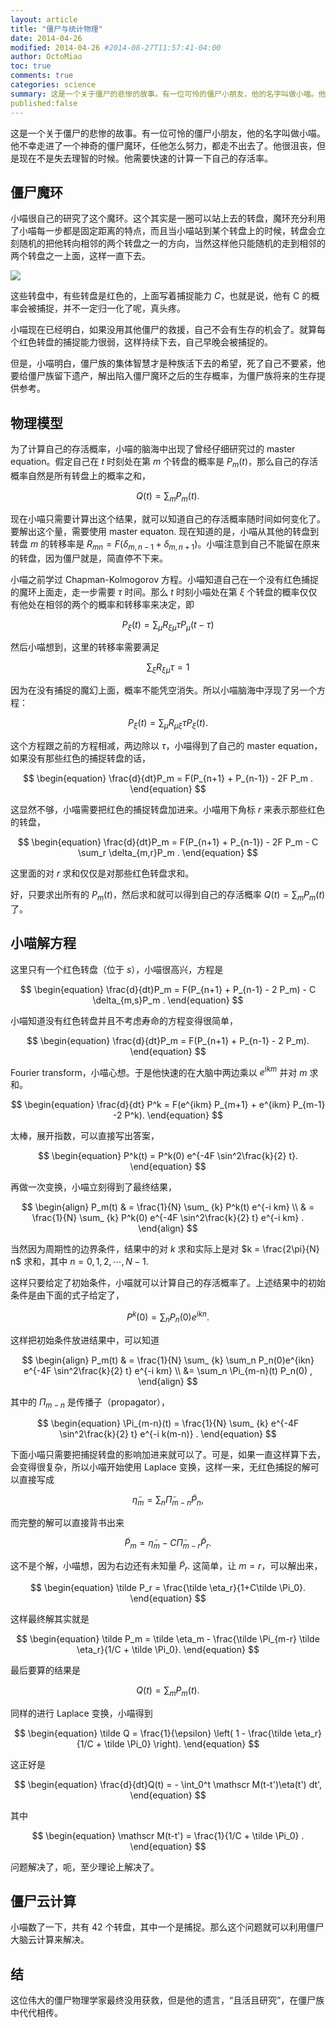 ```yaml
---
layout: article
title: "僵尸与统计物理"
date: 2014-04-26
modified: 2014-04-26 #2014-08-27T11:57:41-04:00
author: OctoMiao
toc: true
comments: true
categories: science
summary: 这是一个关于僵尸的悲惨的故事。有一位可怜的僵尸小朋友，他的名字叫做小喵。他不幸走进了一个神奇的僵尸魔环，任他怎么努力，都走不出去了。他很沮丧，但是现在不是失去理智的时候。他需要快速的计算一下自己的存活率。
published:false
---
```




这是一个关于僵尸的悲惨的故事。有一位可怜的僵尸小朋友，他的名字叫做小喵。他不幸走进了一个神奇的僵尸魔环，任他怎么努力，都走不出去了。他很沮丧，但是现在不是失去理智的时候。他需要快速的计算一下自己的存活率。

[](http://fc02.deviantart.net/fs47/f/2009/210/4/2/Zommy___the_cute_little_zombie_by_MissBloodyEyes.png)



## 僵尸魔环

小喵很自己的研究了这个魔环。这个其实是一圈可以站上去的转盘，魔环充分利用了小喵每一步都是固定距离的特点，而且当小喵站到某个转盘上的时候，转盘会立刻随机的把他转向相邻的两个转盘之一的方向，当然这样他只能随机的走到相邻的两个转盘之一上面，这样一直下去。

![](https://raw.githubusercontent.com/emptymalei/pandemicControl/master/zombies/resources/zombieCapture1D2.png)


这些转盘中，有些转盘是红色的，上面写着捕捉能力 $C$，也就是说，他有 C 的概率会被捕捉，并不一定归一化了呢，真头疼。

小喵现在已经明白，如果没用其他僵尸的救援，自己不会有生存的机会了。就算每个红色转盘的捕捉能力很弱，这样持续下去，自己早晚会被捕捉的。

但是，小喵明白，僵尸族的集体智慧才是种族活下去的希望，死了自己不要紧，他要给僵尸族留下遗产，解出陷入僵尸魔环之后的生存概率，为僵尸族将来的生存提供参考。




## 物理模型

为了计算自己的存活概率，小喵的脑海中出现了曾经仔细研究过的 master equation。假定自己在 $t$ 时刻处在第 $m$ 个转盘的概率是 $P_m(t)$，那么自己的存活概率自然是所有转盘上的概率之和，

$$
\begin{equation}
Q(t) = \sum_m P_m(t) .
\end{equation}
$$

现在小喵只需要计算出这个结果，就可以知道自己的存活概率随时间如何变化了。要解出这个量，需要使用 master equaton. 现在知道的是，小喵从其他的转盘到转盘 $m$ 的转移率是 $R_{mn} = F(\delta_{m,n-1} + \delta_{m,n+1})$。小喵注意到自己不能留在原来的转盘，因为僵尸就是，简直停不下来。

小喵之前学过 Chapman-Kolmogorov 方程。小喵知道自己在一个没有红色捕捉的魔环上面走，走一步需要 $\tau$ 时间。那么 $t$ 时刻小喵处在第 $\xi$ 个转盘的概率仅仅有他处在相邻的两个的概率和转移率来决定，即

$$
\begin{equation}
P_\xi(t) = \sum_\mu R_{\xi\mu} \tau P_\mu(t-\tau)
\end{equation}
$$

然后小喵想到，这里的转移率需要满足

$$
\begin{equation}
\sum_{\xi} R_{\xi\mu}\tau = 1
\end{equation}
$$

因为在没有捕捉的魔幻上面，概率不能凭空消失。所以小喵脑海中浮现了另一个方程：

$$
\begin{equation}
P_{\xi}(t) = \sum_{\mu} R_{\mu\xi}\tau P_{\xi} (t) .
\end{equation}
$$

这个方程跟之前的方程相减，两边除以 $\tau$，小喵得到了自己的 master equation，如果没有那些红色的捕捉转盘的话，

$$
\begin{equation}
\frac{d}{dt}P_m = F(P_{n+1} + P_{n-1}) - 2F P_m .
\end{equation}
$$

这显然不够，小喵需要把红色的捕捉转盘加进来。小喵用下角标 $r$ 来表示那些红色的转盘，

$$
\begin{equation}
\frac{d}{dt}P_m = F(P_{n+1} + P_{n-1}) - 2F P_m  - C \sum_r \delta_{m,r}P_m .
\end{equation}
$$

这里面的对 $r$ 求和仅仅是对那些红色转盘求和。



好，只要求出所有的 $P_m(t)$，然后求和就可以得到自己的存活概率 $Q(t)= \sum_mP_m(t)$了。



## 小喵解方程

这里只有一个红色转盘（位于 $s$），小喵很高兴，方程是

$$
\begin{equation}
\frac{d}{dt}P_m = F(P_{n+1} + P_{n-1} - 2 P_m)  - C  \delta_{m,s}P_m  .
\end{equation}
$$

小喵知道没有红色转盘并且不考虑寿命的方程变得很简单，

$$
\begin{equation}
\frac{d}{dt}P_m = F(P_{n+1} + P_{n-1} - 2 P_m).
\end{equation}
$$

Fourier transform，小喵心想。于是他快速的在大脑中两边乘以 $e^{ikm}$ 并对 $m$ 求和。

$$
\begin{equation}
\frac{d}{dt} P^k  = F(e^{ikm} P_{m+1} + e^{ikm} P_{m-1} -2 P^k).
\end{equation}
$$

太棒，展开指数，可以直接写出答案，

$$
\begin{equation}
P^k(t) = P^k(0) e^{-4F \sin^2\frac{k}{2} t}.
\end{equation}
$$

再做一次变换，小喵立刻得到了最终结果，

$$
\begin{align}
P_m(t)  & = \frac{1}{N} \sum_ {k} P^k(t) e^{-i km} \\
& = \frac{1}{N} \sum_ {k} P^k(0) e^{-4F \sin^2\frac{k}{2} t}  e^{-i km} .
\end{align}
$$

当然因为周期性的边界条件，结果中的对 $k$ 求和实际上是对 $k = \frac{2\pi}{N} n$ 求和，其中 $n=0,1,2, \cdots, N-1$.

这样只要给定了初始条件，小喵就可以计算自己的存活概率了。上述结果中的初始条件是由下面的式子给定了，

$$
\begin{equation}
P^k(0) = \sum_n P_n(0)e^{ikn}.
\end{equation}
$$

这样把初始条件放进结果中，可以知道

$$
\begin{align}
P_m(t)  & = \frac{1}{N} \sum_ {k}  \sum_n P_n(0)e^{ikn} e^{-4F \sin^2\frac{k}{2} t}  e^{-i km}  \\
&= \sum_n \Pi_{m-n}(t) P_n(0) ,
\end{align}
$$

其中的 $\Pi_{m-n}$ 是传播子（propagator），

$$
\begin{equation}
\Pi_{m-n}(t)  = \frac{1}{N} \sum_ {k}   e^{-4F \sin^2\frac{k}{2} t}  e^{-i k(m-n)} .
\end{equation}
$$


下面小喵只需要把捕捉转盘的影响加进来就可以了。可是，如果一直这样算下去，会变得很复杂，所以小喵开始使用 Laplace 变换，这样一来，无红色捕捉的解可以直接写成

$$
\begin{equation}
\tilde \eta_m = \sum_{n} \tilde \Pi_{m-n} \tilde P_n,
\end{equation}
$$

而完整的解可以直接背书出来

$$
\begin{equation}
\tilde P_m = \tilde \eta_m - C \tilde \Pi_{m-r} \tilde P_r .
\end{equation}
$$

这不是个解，小喵想，因为右边还有未知量 $\tilde P_r$. 这简单，让 $m=r$，可以解出来，

$$
\begin{equation}
\tilde P_r = \frac{\tilde \eta_r}{1+C\tilde \Pi_0}.
\end{equation}
$$

这样最终解其实就是

$$
\begin{equation}
\tilde P_m = \tilde \eta_m - \frac{\tilde \Pi_{m-r} \tilde \eta_r}{1/C + \tilde \Pi_0}.
\end{equation}
$$

最后要算的结果是

$$
\begin{equation}
Q(t) = \sum_m P_m(t).
\end{equation}
$$

同样的进行 Laplace 变换，小喵得到

$$
\begin{equation}
\tilde Q = \frac{1}{\epsilon} \left( 1 - \frac{\tilde \eta_r}{1/C + \tilde \Pi_0} \right).
\end{equation}
$$

这正好是

$$
\begin{equation}
\frac{d}{dt}Q(t) = - \int_0^t \mathscr M(t-t')\eta(t') dt',
\end{equation}
$$

其中 

$$
\begin{equation}
\mathscr M(t-t') = \frac{1}{1/C + \tilde \Pi_0} .
\end{equation}
$$

问题解决了，呃，至少理论上解决了。


## 僵尸云计算


小喵数了一下，共有 42 个转盘，其中一个是捕捉。那么这个问题就可以利用僵尸大脑云计算来解决。








## 结

这位伟大的僵尸物理学家最终没用获救，但是他的遗言，“且活且研究”，在僵尸族中代代相传。